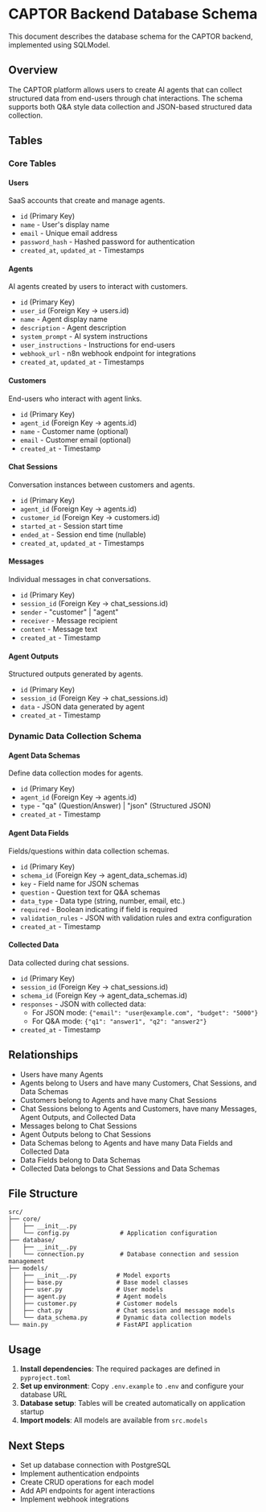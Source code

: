 # CAPTOR Backend Database Schema

This document describes the database schema for the CAPTOR backend, implemented using SQLModel.

## Overview

The CAPTOR platform allows users to create AI agents that can collect structured data from end-users through chat interactions. The schema supports both Q&A style data collection and JSON-based structured data collection.

## Tables

### Core Tables

#### Users
SaaS accounts that create and manage agents.
- `id` (Primary Key)
- `name` - User's display name
- `email` - Unique email address
- `password_hash` - Hashed password for authentication
- `created_at`, `updated_at` - Timestamps

#### Agents
AI agents created by users to interact with customers.
- `id` (Primary Key)
- `user_id` (Foreign Key → users.id)
- `name` - Agent display name
- `description` - Agent description
- `system_prompt` - AI system instructions
- `user_instructions` - Instructions for end-users
- `webhook_url` - n8n webhook endpoint for integrations
- `created_at`, `updated_at` - Timestamps

#### Customers
End-users who interact with agent links.
- `id` (Primary Key)
- `agent_id` (Foreign Key → agents.id)
- `name` - Customer name (optional)
- `email` - Customer email (optional)
- `created_at` - Timestamp

#### Chat Sessions
Conversation instances between customers and agents.
- `id` (Primary Key)
- `agent_id` (Foreign Key → agents.id)
- `customer_id` (Foreign Key → customers.id)
- `started_at` - Session start time
- `ended_at` - Session end time (nullable)
- `created_at`, `updated_at` - Timestamps

#### Messages
Individual messages in chat conversations.
- `id` (Primary Key)
- `session_id` (Foreign Key → chat_sessions.id)
- `sender` - "customer" | "agent"
- `receiver` - Message recipient
- `content` - Message text
- `created_at` - Timestamp

#### Agent Outputs
Structured outputs generated by agents.
- `id` (Primary Key)
- `session_id` (Foreign Key → chat_sessions.id)
- `data` - JSON data generated by agent
- `created_at` - Timestamp

### Dynamic Data Collection Schema

#### Agent Data Schemas
Define data collection modes for agents.
- `id` (Primary Key)
- `agent_id` (Foreign Key → agents.id)
- `type` - "qa" (Question/Answer) | "json" (Structured JSON)
- `created_at` - Timestamp

#### Agent Data Fields
Fields/questions within data collection schemas.
- `id` (Primary Key)
- `schema_id` (Foreign Key → agent_data_schemas.id)
- `key` - Field name for JSON schemas
- `question` - Question text for Q&A schemas
- `data_type` - Data type (string, number, email, etc.)
- `required` - Boolean indicating if field is required
- `validation_rules` - JSON with validation rules and extra configuration
- `created_at` - Timestamp

#### Collected Data
Data collected during chat sessions.
- `id` (Primary Key)
- `session_id` (Foreign Key → chat_sessions.id)
- `schema_id` (Foreign Key → agent_data_schemas.id)
- `responses` - JSON with collected data:
  - For JSON mode: `{"email": "user@example.com", "budget": "5000"}`
  - For Q&A mode: `{"q1": "answer1", "q2": "answer2"}`
- `created_at` - Timestamp

## Relationships

- Users have many Agents
- Agents belong to Users and have many Customers, Chat Sessions, and Data Schemas
- Customers belong to Agents and have many Chat Sessions
- Chat Sessions belong to Agents and Customers, have many Messages, Agent Outputs, and Collected Data
- Messages belong to Chat Sessions
- Agent Outputs belong to Chat Sessions
- Data Schemas belong to Agents and have many Data Fields and Collected Data
- Data Fields belong to Data Schemas
- Collected Data belongs to Chat Sessions and Data Schemas

## File Structure

```
src/
├── core/
│   ├── __init__.py
│   └── config.py              # Application configuration
├── database/
│   ├── __init__.py
│   └── connection.py          # Database connection and session management
├── models/
│   ├── __init__.py           # Model exports
│   ├── base.py               # Base model classes
│   ├── user.py               # User models
│   ├── agent.py              # Agent models
│   ├── customer.py           # Customer models
│   ├── chat.py               # Chat session and message models
│   └── data_schema.py        # Dynamic data collection models
└── main.py                   # FastAPI application
```

## Usage

1. **Install dependencies**: The required packages are defined in `pyproject.toml`
2. **Set up environment**: Copy `.env.example` to `.env` and configure your database URL
3. **Database setup**: Tables will be created automatically on application startup
4. **Import models**: All models are available from `src.models`

## Next Steps

- Set up database connection with PostgreSQL
- Implement authentication endpoints
- Create CRUD operations for each model
- Add API endpoints for agent interactions
- Implement webhook integrations
